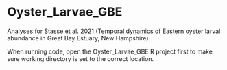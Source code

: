 # Oyster_Larvae_GBE
Analyses for Stasse et al. 2021 (Temporal dynamics of Eastern oyster larval abundance in Great Bay Estuary, New Hampshire)


When running code, open the Oyster_Larvae_GBE R project first to make sure working directory is set to the correct location.
